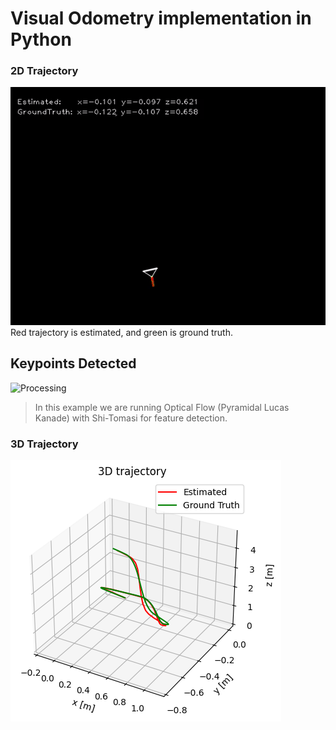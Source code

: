 # Visual Odometry implementation in Python

### 2D Trajectory 
![2D Trajectory](https://github.com/AROS-Vision-Group/Mono-VO/blob/main/gifs/camera_box_egomotion.gif?raw=true)  
Red trajectory is estimated, and green is ground truth.

## Keypoints Detected
![Processing](https://github.com/AROS-Vision-Group/Mono-VO/blob/main/gifs/processed_frame.gif?raw=true)
> In this example we are running Optical Flow (Pyramidal Lucas Kanade) with Shi-Tomasi for feature detection.

### 3D Trajectory
![3D Trajectory](https://github.com/AROS-Vision-Group/Mono-VO/blob/main/results/images_v1/ground_truth/AB_SHI/plots/3d_traj.png) 

